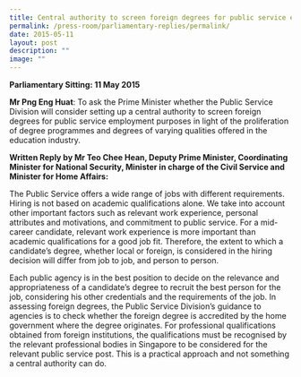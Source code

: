 ```yaml
---
title: Central authority to screen foreign degrees for public service employment
permalink: /press-room/parliamentary-replies/permalink/
date: 2015-05-11
layout: post
description: ""
image: ""
---
```

**Parliamentary Sitting: 11 May 2015**  
  
**Mr Png Eng Huat**: To ask the Prime Minister whether the Public Service Division will consider setting up a central authority to screen foreign degrees for public service employment purposes in light of the proliferation of degree programmes and degrees of varying qualities offered in the education industry.  
  
**Written Reply by Mr Teo Chee Hean, Deputy Prime Minister, Coordinating Minister for National Security, Minister in charge of the Civil Service and Minister for Home Affairs:**

The Public Service offers a wide range of jobs with different requirements. Hiring is not based on academic qualifications alone. We take into account other important factors such as relevant work experience, personal attributes and motivations, and commitment to public service. For a mid-career candidate, relevant work experience is more important than academic qualifications for a good job fit. Therefore, the extent to which a candidate’s degree, whether local or foreign, is considered in the hiring decision will differ from job to job, and person to person.  
  
Each public agency is in the best position to decide on the relevance and appropriateness of a candidate’s degree to recruit the best person for the job, considering his other credentials and the requirements of the job. In assessing foreign degrees, the Public Service Division’s guidance to agencies is to check whether the foreign degree is accredited by the home government where the degree originates. For professional qualifications obtained from foreign institutions, the qualifications must be recognised by the relevant professional bodies in Singapore to be considered for the relevant public service post. This is a practical approach and not something a central authority can do.